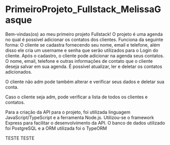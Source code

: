 # PrimeiroProjeto_Fullstack_MelissaGasque

Bem-vindas(os) ao meu primeiro projeto Fullstack!
O projeto é uma agenda no qual é possível adicionar os contatos dos clientes.
Funciona da seguinte forma:
O cliente se cadastra fornecendo seu nome, email e telefone, além disso ele cria um username e senha que serão utilizados para o Login do cliente.
Após o cadastro, o cliente pode adicionar na agenda seus contatos. O nome, email, telefone e outras informações de contato que o cliente deseja salvar em sua agenda. É possível atualizar, ler e deletar os contatos adicionados.

O cliente não adm pode também alterar e verificar seus dados e deletar sua conta.

Caso o cliente seja adm, pode verificar a lista de todos os clientes e contatos.

Para a criação da API para o projeto, foi utilizada linguagem JavaScript/TypeScript e a ferramenta Node.js.
Utilizou-se o framework Express para facilitar o desenvolvimento da API.
O banco de dados utilizado foi PostgreSQL e a ORM utilizada foi o TypeORM


TESTE TESTE